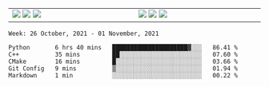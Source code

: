 <!-- ![Anurag's github stats](https://github-readme-stats.vercel.app/api?username=tfwang96&count_private=true&show_icons=true&bg_color=ffffff,a9a9a9,ff0000&text_color=ffffff&title_color=ffffff&icon_color=ffffff) -->


<table cellspacing="0" cellpadding="0" style="border-collapse: collapse; border: none;">
  <tbody>
  <tr style="border: none;">
    <td width="500px" style="border: none; vertical-align: top;">
      <img src="https://github.com/tfwang96/tfwang96/blob/main/header.svg">
      <img src="https://github.com/tfwang96/tfwang96/blob/main/repositories.svg">
<!--       <img src="https://github.com/tfwang96/tfwang96/blob/main/posts.svg"> -->
      <img src="https://github.com/tfwang96/tfwang96/blob/main/languages.svg">
<!--       <img src="https://github.com/tfwang96/tfwang96/blob/main/topics.svg"> -->
    </td>
    <td width="500px" style="border: none; vertical-align: top;">
       <img src="https://github.com/tfwang96/tfwang96/blob/main/followup.svg">
      <img src="https://github.com/tfwang96/tfwang96/blob/main/reactions.svg">
      <img src="https://github.com/tfwang96/tfwang96/blob/main/activity-community.svg">
<!--       <img src="https://github.com/tfwang96/tfwang96/blob/main/stackoverflow.svg"> -->
<!--       <img src="https://github.com/tfwang96/tfwang96/blob/main/achievements.svg"> -->
    </td>
  </tr>
  </tbody>
</table>

<!--START_SECTION:waka-->
```text
Week: 26 October, 2021 - 01 November, 2021

Python       6 hrs 40 mins   █████████████████████▓░░░   86.41 % 
C++          35 mins         ██░░░░░░░░░░░░░░░░░░░░░░░   07.60 % 
CMake        16 mins         █░░░░░░░░░░░░░░░░░░░░░░░░   03.66 % 
Git Config   9 mins          ▒░░░░░░░░░░░░░░░░░░░░░░░░   01.94 % 
Markdown     1 min           ░░░░░░░░░░░░░░░░░░░░░░░░░   00.22 % 
```
<!--END_SECTION:waka-->
